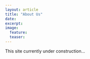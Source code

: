 ```yaml
---
layout: article
title: "About Us"
date: 
excerpt: 
image:
  feature: 
  teaser:
---
```


This site currently under construction...
